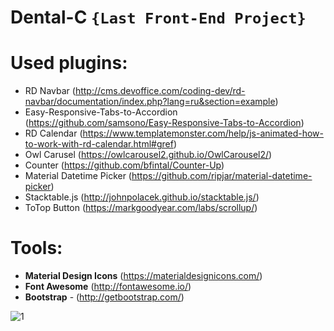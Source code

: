 # Dental-C ``{Last Front-End Project}``

 # Used plugins:
- RD Navbar (http://cms.devoffice.com/coding-dev/rd-navbar/documentation/index.php?lang=ru&section=example)
- Easy-Responsive-Tabs-to-Accordion (https://github.com/samsono/Easy-Responsive-Tabs-to-Accordion)
- RD Calendar (https://www.templatemonster.com/help/js-animated-how-to-work-with-rd-calendar.html#gref)
- Owl Carusel (https://owlcarousel2.github.io/OwlCarousel2/)
- Counter (https://github.com/bfintal/Counter-Up)
- Material Datetime Picker (https://github.com/ripjar/material-datetime-picker)
- Stacktable.js (http://johnpolacek.github.io/stacktable.js/)
- ToTop Button (https://markgoodyear.com/labs/scrollup/)

# Tools:
- **Material Design Icons** (https://materialdesignicons.com/)
- **Font Awesome** (http://fontawesome.io/)
- **Bootstrap** - (http://getbootstrap.com/)

![1](https://cloud.githubusercontent.com/assets/25200958/25566840/10a2767c-2df3-11e7-9958-776d269e1664.jpg)
